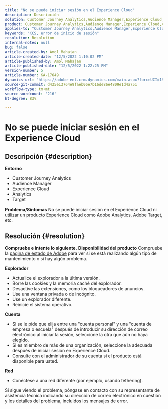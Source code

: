 ```yaml
---
title: "No se puede iniciar sesión en el Experience Cloud"
description: Descripción
solution: Customer Journey Analytics,Audience Manager,Experience Cloud,Analytics,Target
product: Customer Journey Analytics,Audience Manager,Experience Cloud,Analytics,Target
applies-to: "Customer Journey Analytics,Audience Manager,Experience Cloud,Analytics,Target"
keywords: "KCS, error de inicio de sesión"
resolution: Resolution
internal-notes: null
bug: false
article-created-by: Amol Mahajan
article-created-date: "12/5/2022 1:10:02 PM"
article-published-by: Amol Mahajan
article-published-date: "12/5/2022 1:22:25 PM"
version-number: 5
article-number: KA-17649
dynamics-url: "https://adobe-ent.crm.dynamics.com/main.aspx?forceUCI=1&pagetype=entityrecord&etn=knowledgearticle&id=e6123d1c-9e74-ed11-81ab-6045bd0061cb"
source-git-commit: d435e13764e9faeb06e7b16de86e4809e1d4a751
workflow-type: tm+mt
source-wordcount: '216'
ht-degree: 83%

---
```


# No se puede iniciar sesión en el Experience Cloud

## Descripción {#description}

<b>Entorno</b>
- Customer Journey Analytics
- Audience Manager
- Experience Cloud
- Analytics
- Target

<b>Problema/Síntomas</b>
No se puede iniciar sesión en el Experience Cloud ni utilizar un producto Experience Cloud como Adobe Analytics, Adobe Target, etc.


## Resolución {#resolution}

<b>Compruebe e intente lo siguiente.</b>
<b>Disponibilidad del producto</b>
Compruebe la [página de estado de Adobe](https://status.adobe.com/es) para ver si se está realizando algún tipo de mantenimiento o si hay algún problema.

<b>Explorador</b>

- Actualice el explorador a la última versión.
- Borre las cookies y la memoria caché del explorador.
- Desactive las extensiones, como los bloqueadores de anuncios.
- Use una ventana privada o de incógnito.
- Use un explorador diferente.
- Reinicie el sistema operativo.


<b>Cuenta</b>

- Si se le pide que elija entre una &quot;cuenta personal&quot; y una &quot;cuenta de empresa o escuela&quot; después de introducir su dirección de correo electrónico al iniciar la sesión, seleccione la otra que aún no haya elegido.
- Si es miembro de más de una organización, seleccione la adecuada después de iniciar sesión en Experience Cloud.
- Consulte con el administrador de su cuenta si el producto está disponible para usted.


<b>Red</b>

- Conéctese a una red diferente (por ejemplo, usando tethering).


Si sigue viendo el problema, póngase en contacto con su representante de asistencia técnica indicando su dirección de correo electrónico en cuestión y los detalles del problema, incluidos los mensajes de error.
